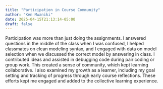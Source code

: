 ```yaml
---
title: "Participation in Course Community"
author: "Ken Mwaniki"
date: 2025-04-15T21:13:14-05:00
draft: false
---
```



Participation was more than just doing the assignments. I answered questions in the middle of the class when I was confused, I helped classmates on clean modeling syntax, 
and I engaged with data on model selection when we discussed the correct model by answering in class. I contributed ideas and assisted in debugging code during pair coding 
or group work. This created a sense of community, which kept learning collaborative. I also examined my growth as a learner, including my goal setting and tracking of 
progress through early course reflections. These efforts kept me engaged and added to the collective learning experience.